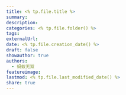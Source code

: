 ```yaml
---
title: <% tp.file.title %>
summary: 
description: 
categories: <% tp.file.folder() %>
tags: 
externalUrl: 
date: <% tp.file.creation_date() %>
draft: false
showauthor: true
authors:
  - 蚂蚁无双
featureimage: 
lastmod: <% tp.file.last_modified_date() %>
share: true
---
```

